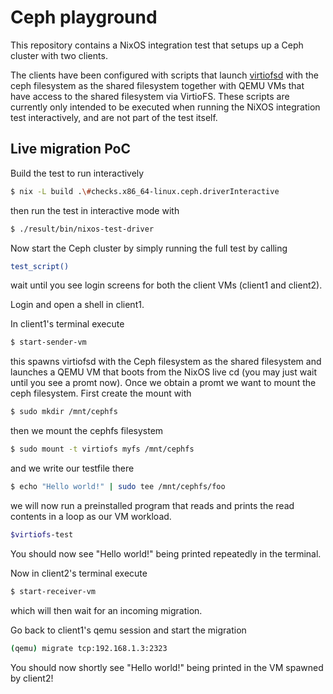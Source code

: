 # Ceph playground

This repository contains a NixOS integration test that setups up a Ceph cluster with two clients.

The clients have been configured with scripts that launch [virtiofsd](https://gitlab.com/virtio-fs/virtiofsd)
with the ceph filesystem as the shared filesystem together with QEMU VMs that have access to the shared filesystem
via VirtioFS. These scripts are currently only intended to be executed when running the NiXOS integration test interactively,
and are not part of the test itself.

## Live migration PoC

Build the test to run interactively

```bash
$ nix -L build .\#checks.x86_64-linux.ceph.driverInteractive
```

then run the test in interactive mode with

```bash
$ ./result/bin/nixos-test-driver
```

Now start the Ceph cluster by simply running the full test by calling

```bash
test_script()
```

wait until you see login screens for both the client VMs (client1 and client2).

Login and open a shell in client1. 

In client1's terminal execute

```bash
$ start-sender-vm
```

this spawns virtiofsd with the Ceph filesystem as the shared filesystem and
launches a QEMU VM that boots from the NixOS live cd (you may just wait until you see a promt
now). Once we obtain a promt we want to mount the ceph filesystem. First create the mount with

```bash
$ sudo mkdir /mnt/cephfs
```

then we mount the cephfs filesystem

```bash
$ sudo mount -t virtiofs myfs /mnt/cephfs
```

and we write our testfile there

```bash
$ echo "Hello world!" | sudo tee /mnt/cephfs/foo
```

we will now run a preinstalled program that
reads and prints the read contents in a loop
as our VM workload.

```bash
$virtiofs-test
```

You should now see "Hello world!" being printed repeatedly
in the terminal.

Now in client2's terminal execute

```bash
$ start-receiver-vm
```

which will then wait for an incoming migration.

Go back to client1's qemu session and start the migration

```bash
(qemu) migrate tcp:192.168.1.3:2323
```

You should now shortly see "Hello world!" being printed in the VM spawned by client2!
